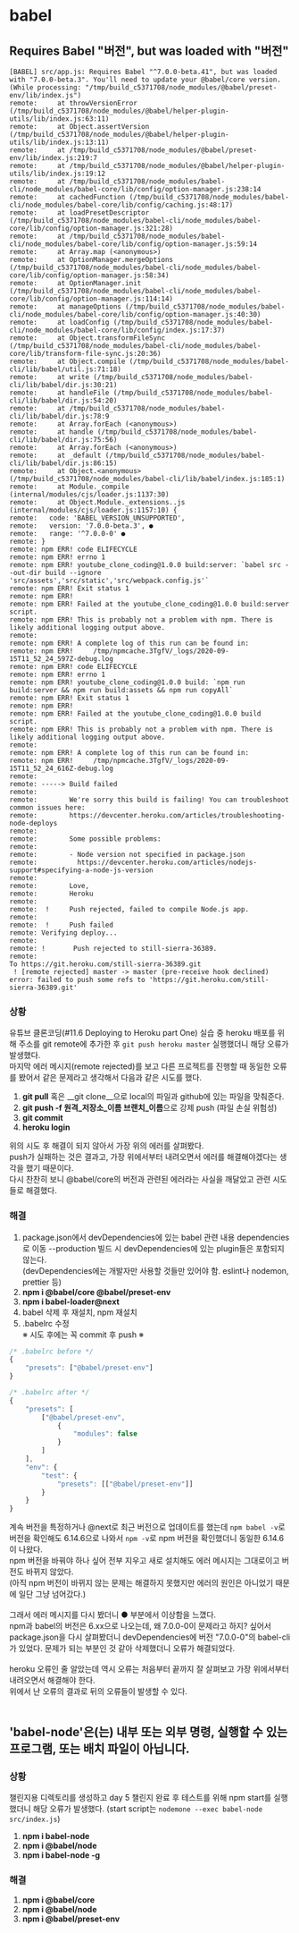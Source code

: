 # babel  
## Requires Babel "버전", but was loaded with "버전"  
```
[BABEL] src/app.js: Requires Babel "^7.0.0-beta.41", but was loaded with "7.0.0-beta.3". You'll need to update your @babel/core version.   
(While processing: "/tmp/build_c5371708/node_modules/@babel/preset-env/lib/index.js")  
remote:     at throwVersionError (/tmp/build_c5371708/node_modules/@babel/helper-plugin-utils/lib/index.js:63:11)
remote:     at Object.assertVersion (/tmp/build_c5371708/node_modules/@babel/helper-plugin-utils/lib/index.js:13:11)
remote:     at /tmp/build_c5371708/node_modules/@babel/preset-env/lib/index.js:219:7
remote:     at /tmp/build_c5371708/node_modules/@babel/helper-plugin-utils/lib/index.js:19:12
remote:     at /tmp/build_c5371708/node_modules/babel-cli/node_modules/babel-core/lib/config/option-manager.js:238:14
remote:     at cachedFunction (/tmp/build_c5371708/node_modules/babel-cli/node_modules/babel-core/lib/config/caching.js:48:17)
remote:     at loadPresetDescriptor (/tmp/build_c5371708/node_modules/babel-cli/node_modules/babel-core/lib/config/option-manager.js:321:28)
remote:     at /tmp/build_c5371708/node_modules/babel-cli/node_modules/babel-core/lib/config/option-manager.js:59:14
remote:     at Array.map (<anonymous>)
remote:     at OptionManager.mergeOptions (/tmp/build_c5371708/node_modules/babel-cli/node_modules/babel-core/lib/config/option-manager.js:58:34)
remote:     at OptionManager.init (/tmp/build_c5371708/node_modules/babel-cli/node_modules/babel-core/lib/config/option-manager.js:114:14)
remote:     at manageOptions (/tmp/build_c5371708/node_modules/babel-cli/node_modules/babel-core/lib/config/option-manager.js:40:30)
remote:     at loadConfig (/tmp/build_c5371708/node_modules/babel-cli/node_modules/babel-core/lib/config/index.js:17:37)
remote:     at Object.transformFileSync (/tmp/build_c5371708/node_modules/babel-cli/node_modules/babel-core/lib/transform-file-sync.js:20:36)
remote:     at Object.compile (/tmp/build_c5371708/node_modules/babel-cli/lib/babel/util.js:71:18)
remote:     at write (/tmp/build_c5371708/node_modules/babel-cli/lib/babel/dir.js:30:21)
remote:     at handleFile (/tmp/build_c5371708/node_modules/babel-cli/lib/babel/dir.js:54:20)
remote:     at /tmp/build_c5371708/node_modules/babel-cli/lib/babel/dir.js:78:9
remote:     at Array.forEach (<anonymous>)
remote:     at handle (/tmp/build_c5371708/node_modules/babel-cli/lib/babel/dir.js:75:56)
remote:     at Array.forEach (<anonymous>)
remote:     at _default (/tmp/build_c5371708/node_modules/babel-cli/lib/babel/dir.js:86:15)
remote:     at Object.<anonymous> (/tmp/build_c5371708/node_modules/babel-cli/lib/babel/index.js:185:1)
remote:     at Module._compile (internal/modules/cjs/loader.js:1137:30)
remote:     at Object.Module._extensions..js (internal/modules/cjs/loader.js:1157:10) {
remote:   code: 'BABEL_VERSION_UNSUPPORTED',
remote:   version: '7.0.0-beta.3', ●
remote:   range: '^7.0.0-0' ●
remote: }
remote: npm ERR! code ELIFECYCLE
remote: npm ERR! errno 1
remote: npm ERR! youtube_clone_coding@1.0.0 build:server: `babel src --out-dir build --ignore 'src/assets','src/static','src/webpack.config.js'`
remote: npm ERR! Exit status 1
remote: npm ERR!
remote: npm ERR! Failed at the youtube_clone_coding@1.0.0 build:server script.
remote: npm ERR! This is probably not a problem with npm. There is likely additional logging output above.
remote:
remote: npm ERR! A complete log of this run can be found in:
remote: npm ERR!     /tmp/npmcache.3TgfV/_logs/2020-09-15T11_52_24_597Z-debug.log
remote: npm ERR! code ELIFECYCLE
remote: npm ERR! errno 1
remote: npm ERR! youtube_clone_coding@1.0.0 build: `npm run build:server && npm run build:assets && npm run copyAll`
remote: npm ERR! Exit status 1
remote: npm ERR!
remote: npm ERR! Failed at the youtube_clone_coding@1.0.0 build script.
remote: npm ERR! This is probably not a problem with npm. There is likely additional logging output above.
remote:
remote: npm ERR! A complete log of this run can be found in:
remote: npm ERR!     /tmp/npmcache.3TgfV/_logs/2020-09-15T11_52_24_616Z-debug.log
remote:
remote: -----> Build failed
remote:
remote:        We're sorry this build is failing! You can troubleshoot common issues here:
remote:        https://devcenter.heroku.com/articles/troubleshooting-node-deploys
remote:
remote:        Some possible problems:
remote:
remote:        - Node version not specified in package.json
remote:          https://devcenter.heroku.com/articles/nodejs-support#specifying-a-node-js-version
remote:
remote:        Love,
remote:        Heroku
remote:
remote:  !     Push rejected, failed to compile Node.js app.
remote:
remote:  !     Push failed
remote: Verifying deploy...
remote:
remote: !       Push rejected to still-sierra-36389.
remote:
To https://git.heroku.com/still-sierra-36389.git
 ! [remote rejected] master -> master (pre-receive hook declined)
error: failed to push some refs to 'https://git.heroku.com/still-sierra-36389.git'
```

### 상황  
유튜브 클론코딩(#11.6 Deploying to Heroku part One) 실습 중 heroku 배포를 위해 주소를 git remote에 추가한 후 `git push heroku master` 실행했더니 해당 오류가 발생했다.  
마지막 에러 메시지(remote rejected)를 보고 다른 프로젝트를 진행할 때 동일한 오류를 봤어서 같은 문제라고 생각해서 다음과 같은 시도를 했다.  
1. __git pull__ 혹은 __git clone__으로 local의 파일과 github에 있는 파일을 맞춰준다.  
2. <b>git push -f 원격_저장소_이름 브랜치_이름</b>으로 강제 push (파일 손실 위험성)  
3. __git commit__  
4. __heroku login__  

위의 시도 후 해결이 되지 않아서 가장 위의 에러를 살펴봤다.  
push가 실패하는 것은 결과고, 가장 위에서부터 내려오면서 에러를 해결해야겠다는 생각을 했기 때문이다.  
다시 찬찬히 보니 @babel/core의 버전과 관련된 에러라는 사실을 깨달았고 관련 시도들로 해결했다.  

### 해결  
1. package.json에서 devDependencies에 있는 babel 관련 내용 dependencies로 이동
--production 빌드 시 devDependencies에 있는 plugin들은 포함되지 않는다.  
(devDependencies에는 개발자만 사용할 것들만 있어야 함. eslint나 nodemon, prettier 등)  
2. __npm i @babel/core @babel/preset-env__  
3. __npm i babel-loader@next__  
4. babel 삭제 후 재설치, npm 재설치  
5. .babelrc 수정  
※ 시도 후에는 꼭 commit 후 push ※  

```javascript
/* .babelrc before */
{
	"presets": ["@babel/preset-env"]
}

/* .babelrc after */
{
	"presets": [
		["@babel/preset-env", 
			{
				"modules": false
		    }
		]
	],
	"env": {
		"test": {
			"presets": [["@babel/preset-env"]]
		}
	}
}
```
계속 버전을 특정하거나 @next로 최근 버전으로 업데이트를 했는데 `npm babel -v`로 버전을 확인해도 6.14.6으로 나와서 `npm -v`로 npm 버전을 확인했더니 동일한 6.14.6이 나왔다.  
npm 버전을 바꿔야 하나 싶어 전부 지우고 새로 설치해도 에러 메시지는 그대로이고 버전도 바뀌지 않았다.  
(아직 npm 버전이 바뀌지 않는 문제는 해결하지 못했지만 에러의 원인은 아니었기 때문에 일단 그냥 넘어갔다.)  
<br/>
그래서 에러 메시지를 다시 봤더니 ● 부분에서 이상함을 느꼈다.  
npm과 babel의 버전은 6.xx으로 나오는데, 왜 7.0.0-0이 문제라고 하지? 싶어서 package.json을 다시 살펴봤더니 devDependencies에 버전 "7.0.0-0"의 babel-cli가 있었다. 문제가 되는 부분인 것 같아 삭제했더니 오류가 해결되었다.  
<br/>
heroku 오류인 줄 알았는데 역시 오류는 처음부터 끝까지 잘 살펴보고 가장 위에서부터 내려오면서 해결해야 한다.  
위에서 난 오류의 결과로 뒤의 오류들이 발생할 수 있다.  
<br/>

## 'babel-node'은(는) 내부 또는 외부 명령, 실행할 수 있는 프로그램, 또는 배치 파일이 아닙니다.  

### 상황  
챌린지용 디렉토리를 생성하고 day 5 챌린지 완료 후 테스트를 위해 npm start를 실행했더니 해당 오류가 발생했다. (start script는 `nodemone --exec babel-node src/index.js`)
1. __npm i babel-node__  
2. __npm i @babel/node__  
3. __npm i babel-node -g__

### 해결  
1. __npm i @babel/core__  
2. __npm i @babel/node__  
3. __npm i @babel/preset-env__  

